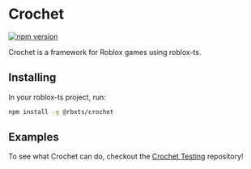 # Crochet

[![npm version](https://badge.fury.io/js/@rbxts%2Fcrochet.svg)](https://badge.fury.io/js/@rbxts%2Fcrochet)

Crochet is a framework for Roblox games using roblox-ts.

## Installing

In your roblox-ts project, run:
```bash
npm install -g @rbxts/crochet
```

## Examples

To see what Crochet can do, checkout the [Crochet Testing](https://github.com/TheNickmaster21/Crochet-Testing) repository!
